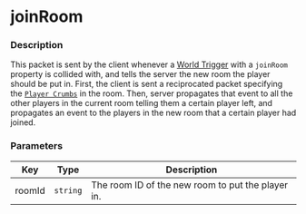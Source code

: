 # joinRoom

### Description

This packet is sent by the client whenever a [World Trigger](../classes/trigger.md#world-triggers) with a `joinRoom` property is collided with, and tells the server the new room the player should be put in. First, the client is sent a reciprocated packet specifying the [`Player Crumbs`](../classes/player-crumb.md) in the room. Then, server propagates that event to all the other players in the current room telling them a certain player left, and propagates an event to the players in the new room that a certain player had joined.

### Parameters

| Key    | Type     | Description                                       |
| ------ | -------- | ------------------------------------------------- |
| roomId | `string` | The room ID of the new room to put the player in. |

